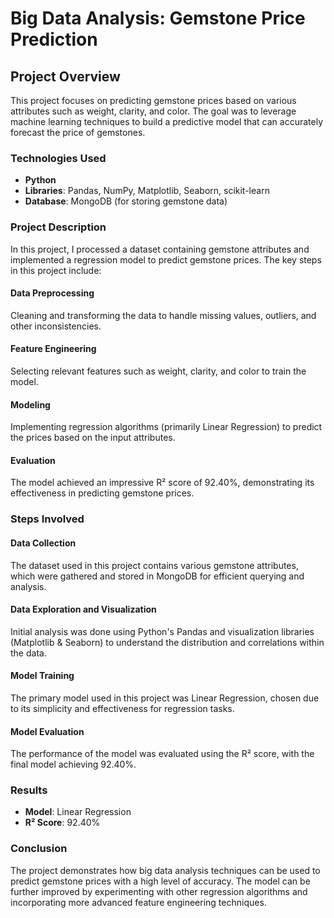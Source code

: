 # Big Data Analysis: Gemstone Price Prediction

## Project Overview
This project focuses on predicting gemstone prices based on various attributes such as weight, clarity, and color. The goal was to leverage machine learning techniques to build a predictive model that can accurately forecast the price of gemstones.

### Technologies Used
- **Python**
- **Libraries**: Pandas, NumPy, Matplotlib, Seaborn, scikit-learn
- **Database**: MongoDB (for storing gemstone data)

### Project Description
In this project, I processed a dataset containing gemstone attributes and implemented a regression model to predict gemstone prices. The key steps in this project include:

#### Data Preprocessing
Cleaning and transforming the data to handle missing values, outliers, and other inconsistencies.

#### Feature Engineering
Selecting relevant features such as weight, clarity, and color to train the model.

#### Modeling
Implementing regression algorithms (primarily Linear Regression) to predict the prices based on the input attributes.

#### Evaluation
The model achieved an impressive R² score of 92.40%, demonstrating its effectiveness in predicting gemstone prices.

### Steps Involved
#### Data Collection
The dataset used in this project contains various gemstone attributes, which were gathered and stored in MongoDB for efficient querying and analysis.

#### Data Exploration and Visualization
Initial analysis was done using Python's Pandas and visualization libraries (Matplotlib & Seaborn) to understand the distribution and correlations within the data.

#### Model Training
The primary model used in this project was Linear Regression, chosen due to its simplicity and effectiveness for regression tasks.

#### Model Evaluation
The performance of the model was evaluated using the R² score, with the final model achieving 92.40%.

### Results
- **Model**: Linear Regression
- **R² Score**: 92.40%

### Conclusion
The project demonstrates how big data analysis techniques can be used to predict gemstone prices with a high level of accuracy. The model can be further improved by experimenting with other regression algorithms and incorporating more advanced feature engineering techniques.














































































































































































































































































































